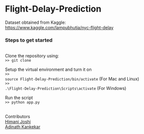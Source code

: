 # Flight-Delay-Prediction

Dataset obtained from Kaggle: <br>
https://www.kaggle.com/lampubhutia/nyc-flight-delay

<h3>Steps to get started</h3><br>
Clone the repository using: <br>
<code>>> git clone</code> <br>

Setup the virtual environment and turn it on <br>
<code>>> source Flight-Delay-Prediction/bin/activate</code> (For Mac and Linux)<br>
<code>>> .\Flight-Delay-Prediction\Scripts\activate</code> (For Windows) <br>

Run the script<br>
<code>>> python app.py</code>

<br>Contributors <br>
<a href= 'https://github.com/himanij11'>Himani Joshi</a> <br>
<a href= 'https://github.com/adinath10'>Adinath Kankekar</a>
